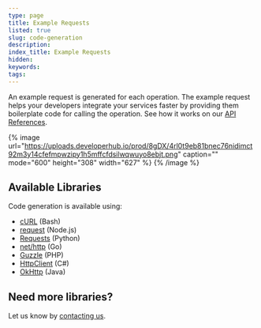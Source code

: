 ```yaml
---
type: page
title: Example Requests
listed: true
slug: code-generation
description: 
index_title: Example Requests
hidden: 
keywords: 
tags: 
---
```



An example request is generated for each operation. The example request helps your developers integrate your services faster by providing them boilerplate code for calling the operation. See how it works on our [API References](/v1.0/api/ref).


{% image url="https://uploads.developerhub.io/prod/8gDX/4rl0t9eb81bnec76nidimct92m3y14cfefmpwzipy1h5mffcfdsilwqwuyo8ebjt.png" caption="" mode="600" height="308" width="627" %}
{% /image %}


## Available Libraries

Code generation is available using:

- [cURL](https://curl.haxx.se/) (Bash)
- [request](https://www.npmjs.com/package/request) (Node.js)
- [Requests](https://pypi.org/project/requests/2.7.0/) (Python)
- [net/http](https://golang.org/pkg/net/http/) (Go)
- [Guzzle](https://docs.guzzlephp.org/en/stable/) (PHP)
- [HttpClient](https://docs.microsoft.com/en-us/dotnet/api/system.net.http.httpclient?view=net-5.0) (C#)
- [OkHttp](https://square.github.io/okhttp/) (Java)

## Need more libraries?

Let us know by [contacting us](/support-center/contact-us).

